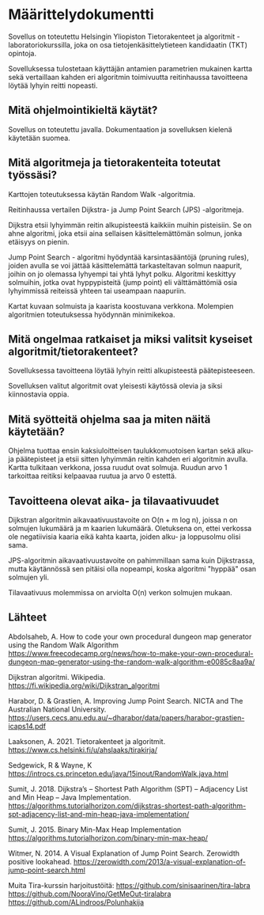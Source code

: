 # Määrittelydokumentti 

Sovellus on toteutettu Helsingin Yliopiston Tietorakenteet ja algoritmit -laboratoriokurssilla, joka on osa tietojenkäsittelytieteen kandidaatin (TKT) opintoja.

Sovelluksessa tulostetaan käyttäjän antamien parametrien mukainen kartta sekä vertaillaan kahden eri algoritmin toimivuutta reitinhaussa tavoitteena löytää lyhyin reitti nopeasti.  

## Mitä ohjelmointikieltä käytät?

Sovellus on toteutettu javalla.
Dokumentaation ja sovelluksen kielenä käytetään suomea.

## Mitä algoritmeja ja tietorakenteita toteutat työssäsi?

Karttojen toteutuksessa käytän Random Walk -algoritmia.

Reitinhaussa vertailen Dijkstra- ja Jump Point Search (JPS) -algoritmeja. 

Dijkstra etsii lyhyimmän reitin alkupisteestä kaikkiin muihin pisteisiin. Se on ahne algoritmi, joka etsii aina sellaisen käsittelemättömän solmun, jonka etäisyys on pienin.

Jump Point Search - algoritmi hyödyntää karsintasääntöjä (pruning rules), joiden avulla se voi jättää käsittelemättä tarkasteltavan solmun naapurit, joihin on jo olemassa lyhyempi tai yhtä lyhyt polku. Algoritmi keskittyy solmuihin, jotka ovat hyppypisteitä (jump point) eli välttämättömiä osia lyhyimmissä reiteissä yhteen tai useampaan naapuriin.

Kartat kuvaan solmuista ja kaarista koostuvana verkkona. Molempien algoritmien toteutuksessa hyödynnän minimikekoa.

## Mitä ongelmaa ratkaiset ja miksi valitsit kyseiset algoritmit/tietorakenteet?

Sovelluksessa tavoitteena löytää lyhyin reitti alkupisteestä päätepisteeseen.

Sovelluksen valitut algoritmit ovat yleisesti käytössä olevia ja siksi kiinnostavia oppia.

## Mitä syötteitä ohjelma saa ja miten näitä käytetään?

Ohjelma tuottaa ensin kaksiuloitteisen  taulukkomuotoisen kartan sekä alku- ja päätepisteet ja etsii sitten lyhyimmän reitin kahden eri algoritmin avulla. Kartta tulkitaan verkkona, jossa ruudut ovat solmuja. Ruudun arvo 1 tarkoittaa reitiksi kelpaavaa ruutua ja arvo 0 estettä.

## Tavoitteena olevat aika- ja tilavaativuudet 

Dijkstran algoritmin aikavaativuustavoite on O(n + m log n), joissa n on solmujen lukumäärä ja m kaarien lukumäärä. Oletuksena on, ettei verkossa ole negatiivisia kaaria eikä kahta kaarta, joiden alku- ja loppusolmu olisi sama.

JPS-algoritmin aikavaativuustavoite on pahimmillaan sama kuin Dijkstrassa, mutta käytännössä sen pitäisi olla nopeampi, koska algoritmi "hyppää" osan solmujen yli.

Tilavaativuus molemmissa on arviolta O(n) verkon solmujen mukaan.

## Lähteet

Abdolsaheb, A. How to code your own procedural dungeon map generator using the Random Walk Algorithm
https://www.freecodecamp.org/news/how-to-make-your-own-procedural-dungeon-map-generator-using-the-random-walk-algorithm-e0085c8aa9a/

Dijkstran algoritmi. Wikipedia. https://fi.wikipedia.org/wiki/Dijkstran_algoritmi

Harabor, D. & Grastien, A.
Improving Jump Point Search. NICTA and The Australian National University. 
https://users.cecs.anu.edu.au/~dharabor/data/papers/harabor-grastien-icaps14.pdf 

Laaksonen, A. 2021. Tietorakenteet ja algoritmit. https://www.cs.helsinki.fi/u/ahslaaks/tirakirja/ 

Sedgewick, R & Wayne, K https://introcs.cs.princeton.edu/java/15inout/RandomWalk.java.html

Sumit, J. 2018. Dijkstra’s – Shortest Path Algorithm (SPT) – Adjacency List and Min Heap – Java Implementation. https://algorithms.tutorialhorizon.com/dijkstras-shortest-path-algorithm-spt-adjacency-list-and-min-heap-java-implementation/ 

Sumit, J. 2015. Binary Min-Max Heap Implementation
 https://algorithms.tutorialhorizon.com/binary-min-max-heap/

Witmer, N. 2014. A Visual Explanation of Jump Point Search. Zerowidth positive lookahead.
https://zerowidth.com/2013/a-visual-explanation-of-jump-point-search.html

Muita Tira-kurssin harjoitustöitä:
https://github.com/sinisaarinen/tira-labra
https://github.com/NooraVino/GetMeOut-tiralabra
https://github.com/ALindroos/Polunhakija 
